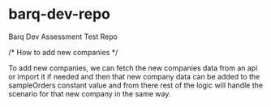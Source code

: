 # barq-dev-repo
Barq Dev Assessment Test Repo


/* How to add new companies */

To add new companies, we can fetch the new companies data from an api or import it if needed and then that new company data can be added to the sampleOrders constant value and from there rest of the logic will handle the scenario for that new company in the same way.





